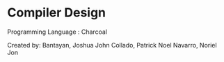 # Compiler Design
Programming Language : Charcoal

Created by:
Bantayan, Joshua John
Collado, Patrick Noel
Navarro, Noriel Jon
